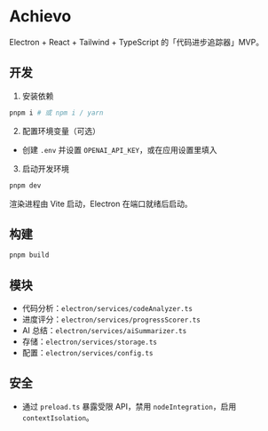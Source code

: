 # Achievo

Electron + React + Tailwind + TypeScript 的「代码进步追踪器」MVP。

## 开发

1. 安装依赖
```bash
pnpm i # 或 npm i / yarn
```
2. 配置环境变量（可选）
- 创建 `.env` 并设置 `OPENAI_API_KEY`，或在应用设置里填入

3. 启动开发环境
```bash
pnpm dev
```
渲染进程由 Vite 启动，Electron 在端口就绪后启动。

## 构建
```bash
pnpm build
```

## 模块
- 代码分析：`electron/services/codeAnalyzer.ts`
- 进度评分：`electron/services/progressScorer.ts`
- AI 总结：`electron/services/aiSummarizer.ts`
- 存储：`electron/services/storage.ts`
- 配置：`electron/services/config.ts`

## 安全
- 通过 `preload.ts` 暴露受限 API，禁用 `nodeIntegration`，启用 `contextIsolation`。
